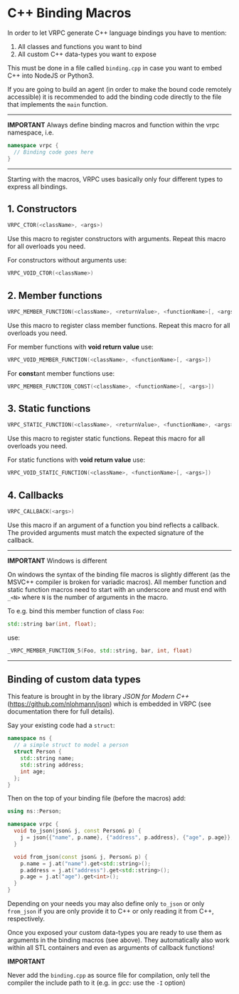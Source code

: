 # C++ Binding Macros

In order to let VRPC generate C++ language bindings you have to mention:

1. All classes and functions you want to bind
2. All custom C++ data-types you want to expose

This must be done in a file called `binding.cpp` in case you want to embed
C++ into NodeJS or Python3.

If you are going to build an agent (in order to make the bound code
remotely accessible) it is recommended to add the binding code directly to the
file that implements the `main` function.

---
**IMPORTANT**
Always define binding macros and function within the vrpc namespace, i.e.
```cpp
namespace vrpc {
  // Binding code goes here
}
```
---


Starting with the macros, VRPC uses basically only four different types to
express all bindings.

## 1. Constructors

```cpp
VRPC_CTOR(<className>, <args>)
```

Use this macro to register constructors with arguments. Repeat
this macro for all overloads you need.

For constructors without arguments use:
```cpp
VRPC_VOID_CTOR(<className>)
```

## 2. Member functions

```cpp
VRPC_MEMBER_FUNCTION(<className>, <returnValue>, <functionName>[, <args>])
```

Use this macro to register class member functions. Repeat this macro for
all overloads you need.

For member functions with **void return value** use:
```cpp
VRPC_VOID_MEMBER_FUNCTION(<className>, <functionName>[, <args>])
```

For **const**ant member functions use:
```cpp
VRPC_MEMBER_FUNCTION_CONST(<className>, <functionName>[, <args>])
```

## 3. Static functions

```cpp
VRPC_STATIC_FUNCTION(<className>, <returnValue>, <functionName>, <args>)
```

  Use this macro to register static functions. Repeat this macro for all
  overloads you need.

For static functions with **void return value** use:
```cpp
VRPC_VOID_STATIC_FUNCTION(<className>, <functionName>[, <args>])
```

## 4. Callbacks

```cpp
VRPC_CALLBACK(<args>)
```

Use this macro if an argument of a function you bind reflects a callback.
The provided arguments must match the expected signature of the callback.

---
**IMPORTANT** Windows is different

On windows the syntax of the binding file macros is slightly different
(as the MSVC++ compiler is broken for variadic macros).
All member function and static function macros need to start with an
underscore and must end with `_<N>` where `N` is the number of arguments
in the macro.

To e.g. bind this member function of class `Foo`:

```cpp
std::string bar(int, float);
```

use:

```cpp
_VRPC_MEMBER_FUNCTION_5(Foo, std::string, bar, int, float)
```
---

## Binding of custom data types

This feature is brought in by the library *JSON for Modern C++*
(https://github.com/nlohmann/json) which is embedded in VRPC (see documentation
there for full details).

Say your existing code had a `struct`:

```cpp
namespace ns {
  // a simple struct to model a person
  struct Person {
    std::string name;
    std::string address;
    int age;
  };
}
```
Then on the top of your binding file (before the macros) add:

```cpp
using ns::Person;

namespace vrpc {
  void to_json(json& j, const Person& p) {
    j = json{{"name", p.name}, {"address", p.address}, {"age", p.age}};
  }

  void from_json(const json& j, Person& p) {
    p.name = j.at("name").get<std::string>();
    p.address = j.at("address").get<std::string>();
    p.age = j.at("age").get<int>();
  }
}
```

Depending on your needs you may also define only `to_json` or only `from_json`
if you are only provide it to C++ or only reading it from C++, respectively.

Once you exposed your custom data-types you are ready to use them as
arguments in the binding macros (see above). They automatically also work within
all STL containers and even as arguments of callback functions!

**IMPORTANT**

Never add the `binding.cpp` as source file for compilation, only tell
the compiler the include path to it (e.g. in *gcc*: use the `-I` option)
